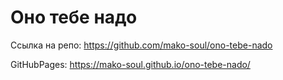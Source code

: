 # Оно тебе надо

Ссылка на репо: https://github.com/mako-soul/ono-tebe-nado

GitHubPages: https://mako-soul.github.io/ono-tebe-nado/
